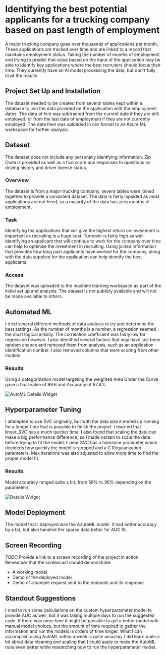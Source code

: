 

# Identifying the best potential applicants for a trucking company based on past length of employment

A major trucking company goes over thousands of applications per month.  These applications are tracked over time and are linked to a record that maintains employment status.  Taking the number of months of employment and trying to predict that value based on the input of the application may be able to identify key applications where the best recruiters should focus their time.  They currently have an AI model processing the data, but don't fully trust the results.

## Project Set Up and Installation
The dataset needed to be created from several tables kept within a database to join the data provided on the application with the employment dates.  The data of hire was subtracted from the current date if they are still employed, or from the last date of employment if they are not currently employed.  The data then was uploaded in csv format to an Azure ML workspace for further analysis.

## Dataset
The dataset does not include any personally identfying information.  Zip Code is provided as well as a fico score and responses to questions on driving history and driver license status.

### Overview
The dataset is from a major trucking company. severa tables were joined together to provide a consistent dataset.  The data is fairly lopsided as most applications are not hired, so a majority of the data has zero months of employment.

### Task
Identifying the applications that will give the highest return on investment is important as recruiting is a huge cost.  Turnover is fairly high as well.  Identifying an applicant that will continue to work for the company over time can help to optimize the investment in recruiting.  Using joined information that provides how long past applicants have worked for the company, along with the data supplied for the application can help identify the best applicants.

### Access
The dataset was uploaded to the machine learning workspace as part of the initial set up and analysis.  The dataset is not publicly available and will not be made available to others.

## Automated ML
I tried several different methods of data analysis to try and determine the best settings.  As the number of months is a number, a regression seemed the most logical initially.  The correlation coefficient was fairly low for regression however.  I also identified several factors that may have just been random chance and removed them from analysis, such as an application identification number.  I also removed columns that were scoring from other models

### Results
Using a categorization model targeting the weighted Area Under the Curve gave a final value of 98.6 and Accuracy of 97.4%

![AutoML Details Widget](AutoMLDetailsWidget.png)

## Hyperparameter Tuning
I attempted to use SVC originally, but with the data size it ended up running for a longer time that is possible to finish the project.  I learned that linear_SVC has a much quicker time.  I also found that scaling the data can make a big performance difference, so I made certain to scale the data before trying to fit the model.  Linear SVC has a tolerance parameter which decideds how quickly the model is stopped and a C Regularization parameters.  Max iterations was also adjusted to allow more time to find the proper model fit.


### Results
Model accuracy ranged quite a bit, from 56% to 96% depending on the parameters

![Details Widget](DetailsWidgetpng.png)

## Model Deployment
The model that I deployed was the AzureML model.  It had better accuracy by a bit, but also handled the sparse data better for AUC fit. 

## Screen Recording
*TODO* Provide a link to a screen recording of the project in action. Remember that the screencast should demonstrate:
- A working model
- Demo of the deployed  model
- Demo of a sample request sent to the endpoint and its response

## Standout Suggestions
 I tried to run some calculations on the custom hyperparameter model to provide AUC as well, but it was taking multiple days to run the suggested code.  If there was more time it might be possible to get a better model with manual model choices, but the amount of time required to gather the information and run the models is orders of time longer.  What I can accomplish using AutoML within a week is quite amazing.  I did learn quite a bit about data cleaning and scaling that I could apply to make the AutoML runs even better while researching how to run the hyperparameter model.
